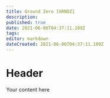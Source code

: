 ```yaml
---
title: Ground Zero [GRNDZ]
description: 
published: true
date: 2021-06-06T04:37:11.109Z
tags: 
editor: markdown
dateCreated: 2021-06-06T04:37:11.109Z
---
```


# Header
Your content here
